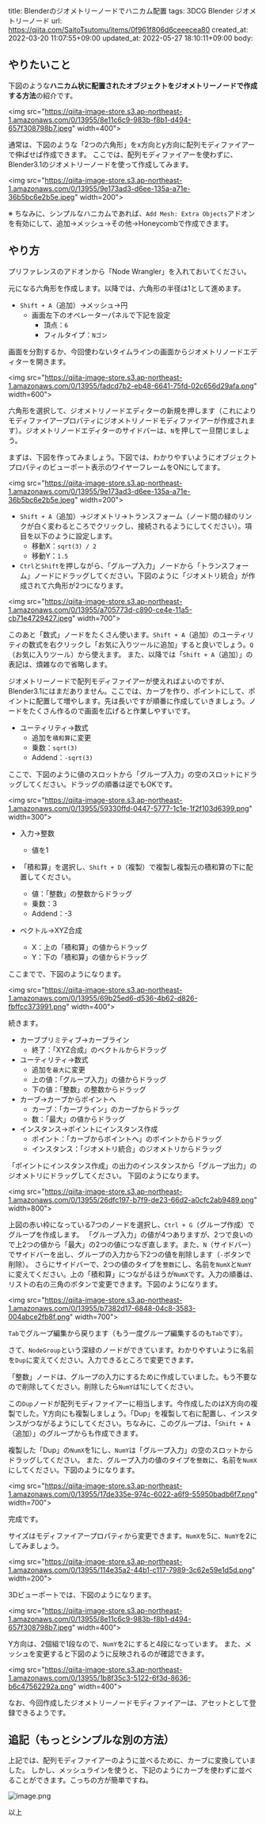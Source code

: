title: Blenderのジオメトリーノードでハニカム配置
tags: 3DCG Blender ジオメトリーノード
url: https://qiita.com/SaitoTsutomu/items/0f961f806d6ceeecea80
created_at: 2022-03-20 11:07:55+09:00
updated_at: 2022-05-27 18:10:11+09:00
body:

## やりたいこと

下図のような**ハニカム状に配置されたオブジェクトをジオメトリーノードで作成する方法**の紹介です。

<img src="https://qiita-image-store.s3.ap-northeast-1.amazonaws.com/0/13955/8e11c6c9-983b-f8b1-d494-657f308798b7.jpeg" width=400">

通常は、下図のような「2つの六角形」をx方向とy方向に配列モディファイアーで伸ばせば作成できます。
ここでは、配列モディファイアーを使わずに、Blender3.1のジオメトリーノードを使って作成してみます。

<img src="https://qiita-image-store.s3.ap-northeast-1.amazonaws.com/0/13955/9e173ad3-d6ee-135a-a71e-36b5bc6e2b5e.jpeg" width=200">

※ ちなみに、シンプルなハニカムであれば、`Add Mesh: Extra Objects`アドオンを有効にして、追加→メッシュ→その他→Honeycombで作成できます。

## やり方

プリファレンスのアドオンから「Node Wrangler」を入れておいてください。

元になる六角形を作成します。以降では、六角形の半径は1として進めます。

- `Shift + A`（追加）→メッシュ→円
    - 画面左下のオペレーターパネルで下記を設定
        - 頂点：`6`
        - フィルタイプ：`Nゴン`

画面を分割するか、今回使わないタイムラインの画面からジオメトリノードエディターを開きます。

<img src="https://qiita-image-store.s3.ap-northeast-1.amazonaws.com/0/13955/fadcd7b2-eb48-6641-75fd-02c656d29afa.png" width=600">

六角形を選択して、ジオメトリノードエディターの新規を押します（これによりモディファイアープロパティにジオメトリノードモディファイアーが作成されます）。ジオメトリノードエディターのサイドバーは、`N`を押して一旦閉じましょう。

まずは、下図を作ってみましょう。下図では、わかりやすいようにオブジェクトプロパティのビューポート表示のワイヤーフレームをONにしてます。

<img src="https://qiita-image-store.s3.ap-northeast-1.amazonaws.com/0/13955/9e173ad3-d6ee-135a-a71e-36b5bc6e2b5e.jpeg" width=200">

- `Shift + A`（追加）→ジオメトリ→トランスフォーム（ノード間の緑のリンクが白く変わるところでクリックし、接続されるようにしてください）。項目を以下のように設定します。
    - 移動X：`sqrt(3) / 2`
    - 移動Y：`1.5`
- `Ctrl`と`Shift`を押しながら、「グループ入力」ノードから「トランスフォーム」ノードにドラッグしてください。下図のように「ジオメトリ統合」が作成されて六角形が2つになります。

<img src="https://qiita-image-store.s3.ap-northeast-1.amazonaws.com/0/13955/a705773d-c890-ce4e-11a5-cb71e4729427.jpeg" width=700">

このあと「数式」ノードをたくさん使います。`Shift + A`（追加）のユーティリティの数式を右クリックし「お気に入りツールに追加」すると良いでしょう。`Q`（お気に入りツール）から使えます。
また、以降では「`Shift + A`（追加）」の表記は、煩雑なので省略します。

ジオメトリーノードで配列モディファイアーが使えればよいのですが、Blender3.1にはまだありません。ここでは、カーブを作り、ポイントにして、ポイントに配置して増やします。先は長いですが順番に作成していきましょう。ノードをたくさん作るので画面を広げると作業しやすいです。

- ユーティリティ→数式
    - 追加を`積和算`に変更
    - 乗数：`sqrt(3)`
    - Addend：`-sqrt(3)`

ここで、下図のように値のスロットから「グループ入力」の空のスロットにドラッグしてください。ドラッグの順番は逆でもOKです。

<img src="https://qiita-image-store.s3.ap-northeast-1.amazonaws.com/0/13955/59330ffd-0447-5777-1c1e-1f2f103d6399.png" width=300">

- 入力→整数
    - 値を1

- 「積和算」を選択し、`Shift + D`（複製）で複製し複製元の積和算の下に配置してください。
    - 値：「整数」の整数からドラッグ
    - 乗数：3
    - Addend：-3

- ベクトル→XYZ合成
    - X：上の「積和算」の値からドラッグ
    - Y：下の「積和算」の値からドラッグ

ここまでで、下図のようになります。

<img src="https://qiita-image-store.s3.ap-northeast-1.amazonaws.com/0/13955/69b25ed6-d536-4b62-d826-fbffcc373991.png" width=400">

続きます。

- カーブプリミティブ→カーブライン
    - 終了：「XYZ合成」のベクトルからドラッグ
- ユーティリティ→数式
    - 追加を`最大`に変更
    - 上の値：「グループ入力」の値からドラッグ
    - 下の値：「整数」の整数からドラッグ
- カーブ→カーブからポイントへ
    - カーブ：「カーブライン」のカーブからドラッグ
    - 数：「最大」の値からドラッグ
- インスタンス→ポイントにインスタンス作成
    - ポイント：「カーブからポイントへ」のポイントからドラッグ
    - インスタンス：「ジオメトリ統合」のジオメトリからドラッグ

「ポイントにインスタンス作成」の出力のインスタンスから「グループ出力」のジオメトリにドラッグしてください。
下図のようになります。

<img src="https://qiita-image-store.s3.ap-northeast-1.amazonaws.com/0/13955/26dfc197-b7f9-de23-66d2-a0cfc2ab9489.png" width=800">

上図の赤い枠になっている7つのノードを選択し、`Ctrl + G`（グループ作成）でグループを作成します。
「グループ入力」の値が4つありますが、2つで良いので上2つの値から「最大」の2つの値につなぎ直します。また、`N`（サイドバー）でサイドバーを出し、グループの入力から下2つの値を削除します（`-`ボタンで削除）。
さらにサイドバーで、2つの値のタイプを`整数`にし、名前を`NumX`と`NumY`に変えてください。上の「積和算」につながるほうが`NumX`です。入力の順番は、リストの右の三角のボタンで変更できます。下図のようになります。

<img src="https://qiita-image-store.s3.ap-northeast-1.amazonaws.com/0/13955/b7382d17-6848-04c8-3583-004abce2fb8f.png" width=700">

`Tab`でグループ編集から戻ります（もう一度グループ編集するのも`Tab`です）。

さて、`NodeGroup`という深緑のノードができています。わかりやすいように名前を`Dup`に変えてください。入力できるところで変更できます。

「整数」ノードは、グループの入力にするために作成していました。もう不要なので削除してください。削除したら`NumY`は1にしてください。

この`Dup`ノードが配列モディファイアーに相当します。今作成したのはX方向の複製でした。Y方向にも複製しましょう。「Dup」を複製して右に配置し、インスタンスがつながるようにしてください。ちなみに、このグループは、「`Shift + A`（追加）」のグループからも作成できます。

複製した「Dup」の`NumX`を1にし、`NumY`は「グループ入力」の空のスロットからドラッグしてください。
また、グループ入力の値のタイプを`整数`に、名前を`NumX`にしてください。下図のようになります。

<img src="https://qiita-image-store.s3.ap-northeast-1.amazonaws.com/0/13955/17de335e-974c-6022-a6f9-55950badb6f7.png" width=700">

完成です。

サイズはモディファイアープロパティから変更できます。`NumX`を5に、`NumY`を2にしてみましょう。

<img src="https://qiita-image-store.s3.ap-northeast-1.amazonaws.com/0/13955/114e35a2-44b1-c117-7989-3c62e59e1d5d.png" width=200">


3Dビューポートでは、下図のようになります。

<img src="https://qiita-image-store.s3.ap-northeast-1.amazonaws.com/0/13955/8e11c6c9-983b-f8b1-d494-657f308798b7.jpeg" width=400">

Y方向は、2個組で1段なので、`NumY`を2にすると4段になっています。
また、メッシュを変更すると下図のように反映されるのが確認できます。

<img src="https://qiita-image-store.s3.ap-northeast-1.amazonaws.com/0/13955/1b8f35c3-5122-6f3d-8636-b6c47562292a.png" width=400">

なお、今回作成したジオメトリーノードモディファイアーは、アセットとして登録できるようです。

## 追記（もっとシンプルな別の方法）

上記では、配列モディファイアーのように並べるために、カーブに変換していました。
しかし、メッシュラインを使うと、下記のようにカーブを使わずに並べることができます。こっちの方が簡単ですね。

![image.png](https://qiita-image-store.s3.ap-northeast-1.amazonaws.com/0/13955/cab4551e-ae12-2acc-6b87-c7bde155f4c6.png)

以上

